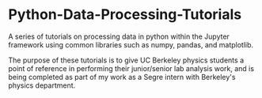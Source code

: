 # Python-Data-Processing-Tutorials
A series of tutorials on processing data in python within the Jupyter framework using common libraries such as numpy, pandas, and matplotlib. 

The purpose of these tutorials is to give UC Berkeley physics students a point of reference in performing their junior/senior lab analysis work, and is being completed as part of my work as a Segre intern with Berkeley's physics department. 
